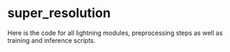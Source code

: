 # super_resolution

Here is the code for all lightning modules, preprocessing steps as well as training and inference scripts.
